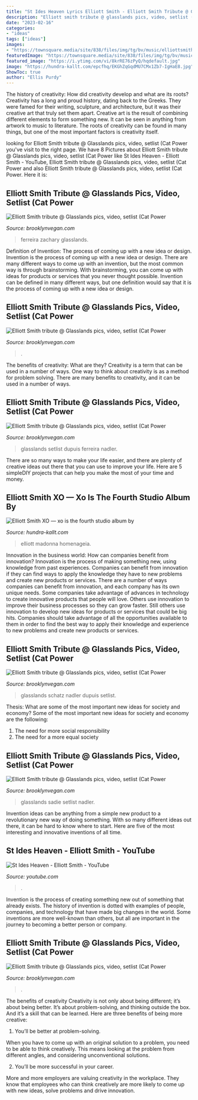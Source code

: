 ```yaml
---
title: "St Ides Heaven Lyrics Elliott Smith - Elliott Smith Tribute @ Glasslands Pics, Video, Setlist (cat Power"
description: "Elliott smith tribute @ glasslands pics, video, setlist (cat power"
date: "2023-02-16"
categories:
- "ideas"
tags: ["ideas"]
images:
- "https://townsquare.media/site/838/files/img/tg/bv/music/elliottsmithtribute-glasslands-20131021/25.jpg"
featuredImage: "https://townsquare.media/site/838/files/img/tg/bv/music/elliottsmithtribute-glasslands-20131021/3.jpg"
featured_image: "https://i.ytimg.com/vi/8krRE76zPyQ/hqdefault.jpg"
image: "https://hundra-kallt.com/epcfhq/EKGhZqGqdMU7CMx1Zb7-IgHaE8.jpg"
ShowToc: true
author: "Ellis Purdy"
---
```



The history of creativity: How did creativity develop and what are its roots?
Creativity has a long and proud history, dating back to the Greeks. They were famed for their writing, sculpture, and architecture, but it was their creative art that truly set them apart. Creative art is the result of combining different elements to form something new. It can be seen in anything from artwork to music to literature. The roots of creativity can be found in many things, but one of the most important factors is creativity itself.

	

		
looking for Elliott Smith tribute @ Glasslands pics, video, setlist (Cat Power you've visit to the right page. We have 8 Pictures about Elliott Smith tribute @ Glasslands pics, video, setlist (Cat Power like St Ides Heaven - Elliott Smith - YouTube, Elliott Smith tribute @ Glasslands pics, video, setlist (Cat Power and also Elliott Smith tribute @ Glasslands pics, video, setlist (Cat Power. Here it is:
		
    
## Elliott Smith Tribute @ Glasslands Pics, Video, Setlist (Cat Power

<img loading=lazy src="https://townsquare.media/site/838/files/img/tg/bv/music/elliottsmithtribute-glasslands-20131021/56.jpg" onerror="this.onerror=null;this.src='https://tse2.mm.bing.net/th?id=OIP.QrIrdFToHdUyKUwHXNK1wAHaE8&amp;pid=15.1';" alt="Elliott Smith tribute @ Glasslands pics, video, setlist (Cat Power">

_Source: brooklynvegan.com_

>ferreira zachary glasslands. 

	

Definition of Invention: The process of coming up with a new idea or design.
Invention is the process of coming up with a new idea or design. There are many different ways to come up with an invention, but the most common way is through brainstorming. With brainstorming, you can come up with ideas for products or services that you never thought possible. Invention can be defined in many different ways, but one definition would say that it is the process of coming up with a new idea or design.

    
## Elliott Smith Tribute @ Glasslands Pics, Video, Setlist (Cat Power

<img loading=lazy src="http://www.brooklynvegan.com/files/img/tg/bv/music/elliottsmithtribute-glasslands-20131021/57.jpg" onerror="this.onerror=null;this.src='https://tse4.mm.bing.net/th?id=OIP.jBCmh_N4vzivjwjdqXdjvAHaLH&amp;pid=15.1';" alt="Elliott Smith tribute @ Glasslands pics, video, setlist (Cat Power">

_Source: brooklynvegan.com_

>. 

	

The benefits of creativity: What are they?
Creativity is a term that can be used in a number of ways. One way to think about creativity is as a method for problem solving. There are many benefits to creativity, and it can be used in a number of ways.

    
## Elliott Smith Tribute @ Glasslands Pics, Video, Setlist (Cat Power

<img loading=lazy src="https://townsquare.media/site/838/files/img/tg/bv/music/elliottsmithtribute-glasslands-20131021/25.jpg" onerror="this.onerror=null;this.src='https://tse4.mm.bing.net/th?id=OIP.Adt42etpAPi6IO9VjawG_QHaE8&amp;pid=15.1';" alt="Elliott Smith tribute @ Glasslands pics, video, setlist (Cat Power">

_Source: brooklynvegan.com_

>glasslands setlist dupuis ferreira nadler. 

	

There are so many ways to make your life easier, and there are plenty of creative ideas out there that you can use to improve your life. Here are 5 simpleDIY projects that can help you make the most of your time and money.

    
## Elliott Smith XO — Xo Is The Fourth Studio Album By

<img loading=lazy src="https://hundra-kallt.com/epcfhq/EKGhZqGqdMU7CMx1Zb7-IgHaE8.jpg" onerror="this.onerror=null;this.src='https://tse2.mm.bing.net/th?id=OIP.8gEmEUsT3KwtH7LmJnTgbQAAAA&amp;pid=15.1';" alt="Elliott Smith XO — xo is the fourth studio album by">

_Source: hundra-kallt.com_

>elliott madonna homenageia. 

	

Innovation in the business world: How can companies benefit from innovation?
Innovation is the process of making something new, using knowledge from past experiences. Companies can benefit from innovation if they can find ways to apply the knowledge they have to new problems and create new products or services. There are a number of ways companies can benefit from innovation, and each company has its own unique needs. Some companies take advantage of advances in technology to create innovative products that people will love. Others use innovation to improve their business processes so they can grow faster. Still others use innovation to develop new ideas for products or services that could be big hits. Companies should take advantage of all the opportunities available to them in order to find the best way to apply their knowledge and experience to new problems and create new products or services.

    
## Elliott Smith Tribute @ Glasslands Pics, Video, Setlist (Cat Power

<img loading=lazy src="https://townsquare.media/site/838/files/img/tg/bv/music/elliottsmithtribute-glasslands-20131021/13.jpg" onerror="this.onerror=null;this.src='https://tse2.mm.bing.net/th?id=OIP.smA06YmGhJMC2fJSAwWDSwHaE8&amp;pid=15.1';" alt="Elliott Smith tribute @ Glasslands pics, video, setlist (Cat Power">

_Source: brooklynvegan.com_

>glasslands schatz nadler dupuis setlist. 

	

Thesis: What are some of the most important new ideas for society and economy?
Some of the most important new ideas for society and economy are the following: 
1. The need for more social responsibility 
2. The need for a more equal society 

    
## Elliott Smith Tribute @ Glasslands Pics, Video, Setlist (Cat Power

<img loading=lazy src="https://townsquare.media/site/838/files/img/tg/bv/music/elliottsmithtribute-glasslands-20131021/3.jpg" onerror="this.onerror=null;this.src='https://tse4.mm.bing.net/th?id=OIP.0jNqbDKByLmg-R4ztCmPigHaE8&amp;pid=15.1';" alt="Elliott Smith tribute @ Glasslands pics, video, setlist (Cat Power">

_Source: brooklynvegan.com_

>glasslands sadie setlist nadler. 

	

Invention ideas can be anything from a simple new product to a revolutionary new way of doing something. With so many different ideas out there, it can be hard to know where to start. Here are five of the most interesting and innovative inventions of all time.

    
## St Ides Heaven - Elliott Smith - YouTube

<img loading=lazy src="https://i.ytimg.com/vi/8krRE76zPyQ/hqdefault.jpg" onerror="this.onerror=null;this.src='https://tse1.mm.bing.net/th?id=OIP.5oLD5N5IFvfdnWHthKNADwHaFj&amp;pid=15.1';" alt="St Ides Heaven - Elliott Smith - YouTube">

_Source: youtube.com_

>. 

	

Invention is the process of creating something new out of something that already exists. The history of invention is dotted with examples of people, companies, and technology that have made big changes in the world. Some inventions are more well-known than others, but all are important in the journey to becoming a better person or company.

    
## Elliott Smith Tribute @ Glasslands Pics, Video, Setlist (Cat Power

<img loading=lazy src="https://townsquare.media/site/838/files/img/tg/bv/music/elliottsmithtribute-glasslands-20131021/49.jpg" onerror="this.onerror=null;this.src='https://tse2.mm.bing.net/th?id=OIP.X8t-lcY4ISkdz8kkIH1fvAHaE8&amp;pid=15.1';" alt="Elliott Smith tribute @ Glasslands pics, video, setlist (Cat Power">

_Source: brooklynvegan.com_

>. 

	

The benefits of creativity
Creativity is not only about being different; it’s about being better. It’s about problem-solving, and thinking outside the box. And it’s a skill that can be learned. Here are three benefits of being more creative:
1. You’ll be better at problem-solving.

When you have to come up with an original solution to a problem, you need to be able to think creatively. This means looking at the problem from different angles, and considering unconventional solutions.

2. You’ll be more successful in your career.

More and more employers are valuing creativity in the workplace. They know that employees who can think creatively are more likely to come up with new ideas, solve problems and drive innovation.

